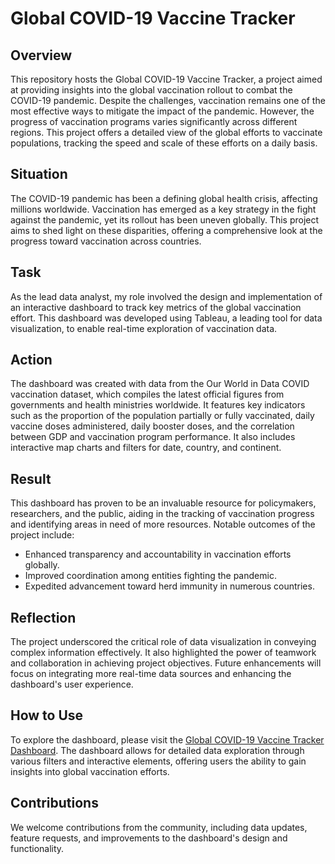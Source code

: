 # Global COVID-19 Vaccine Tracker

## Overview

This repository hosts the Global COVID-19 Vaccine Tracker, a project aimed at providing insights into the global vaccination rollout to combat the COVID-19 pandemic. Despite the challenges, vaccination remains one of the most effective ways to mitigate the impact of the pandemic. However, the progress of vaccination programs varies significantly across different regions. This project offers a detailed view of the global efforts to vaccinate populations, tracking the speed and scale of these efforts on a daily basis.

## Situation

The COVID-19 pandemic has been a defining global health crisis, affecting millions worldwide. Vaccination has emerged as a key strategy in the fight against the pandemic, yet its rollout has been uneven globally. This project aims to shed light on these disparities, offering a comprehensive look at the progress toward vaccination across countries.

## Task

As the lead data analyst, my role involved the design and implementation of an interactive dashboard to track key metrics of the global vaccination effort. This dashboard was developed using Tableau, a leading tool for data visualization, to enable real-time exploration of vaccination data.

## Action

The dashboard was created with data from the Our World in Data COVID vaccination dataset, which compiles the latest official figures from governments and health ministries worldwide. It features key indicators such as the proportion of the population partially or fully vaccinated, daily vaccine doses administered, daily booster doses, and the correlation between GDP and vaccination program performance. It also includes interactive map charts and filters for date, country, and continent.

## Result

This dashboard has proven to be an invaluable resource for policymakers, researchers, and the public, aiding in the tracking of vaccination progress and identifying areas in need of more resources. Notable outcomes of the project include:

- Enhanced transparency and accountability in vaccination efforts globally.
- Improved coordination among entities fighting the pandemic.
- Expedited advancement toward herd immunity in numerous countries.

## Reflection

The project underscored the critical role of data visualization in conveying complex information effectively. It also highlighted the power of teamwork and collaboration in achieving project objectives. Future enhancements will focus on integrating more real-time data sources and enhancing the dashboard's user experience.

## How to Use

To explore the dashboard, please visit the [Global COVID-19 Vaccine Tracker Dashboard](https://public.tableau.com/app/profile/mridul.ajaykumar/viz/GlobalCOVID-19VaccineTracker_17090117719510/CovidVaccineTracker). The dashboard allows for detailed data exploration through various filters and interactive elements, offering users the ability to gain insights into global vaccination efforts.

## Contributions

We welcome contributions from the community, including data updates, feature requests, and improvements to the dashboard's design and functionality.

